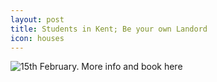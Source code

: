 ```yaml
---
layout: post
title: Students in Kent; Be your own Landord
icon: houses
---
```

![15th February.  More info and book here](/uploads/students-in-kent-002-.png "Here")
